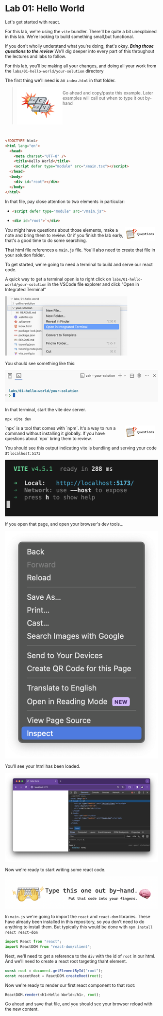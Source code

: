 # Lab 01: Hello World

<link rel="stylesheet" href="../../.images/styles.css"></link>

Let's get started with react.

For this lab, we're using the `vite` bundler. There'll be quite a bit unexplained in this lab. We're looking to build something small,but functional.

If you don't wholly understand what you're doing, that's okay. **_Bring those questions to the review_** We'll dig deeper into every part of this throughout the lectures and labs to follow.

For this lab, you'll be making all your changes, and doing all your work from the `labs/01-hello-world/your-solution` directory

The first thing we'll need is an `index.html` in that folder.

> <img src="../../.images/copy-paste.png" width="150" style="float: left; display: block;" />
> <div style="padding-top: 10px;">Go ahead and copy/paste this example. Later examples will call out when to type it out by-hand</div> <br style="clear: both">

<br>

```html
<!DOCTYPE html>
<html lang="en">
  <head>
    <meta charset="UTF-8" />
    <title>Hello World</title>
    <script defer type="module" src="/main.tsx"></script>
  </head>
  <body>
    <div id="root"></div>
  </body>
</html>
```

In that file, pay close attention to two elements in particular:

- ```html
  <script defer type="module" src="/main.js">
  ```
- ```html
  <div id="root">`</div>
  ```

<aside note>
<img src="../../.images/questions.png" width="100" style="float: right; padding-right: 10px;"> You might have questions about those elements, make a note and bring them to review. Or if you finish the lab early, that's a good time to do some searching.
</aside>

That html file references a `main.js` file. You'll also need to create that file in your solution folder.

To get started, we're going to need a terminal to build and serve our react code.

A quick way to get a terminal open is to right click on `labs/01-hello-world/your-solution` in the VSCode file explorer and click "Open in Integrated Terminal"

<img mw-500 center src="../../.images/open-terminal.png" width="80%" >

You should see something like this:

<img mw-500 center src="../../.images/opened-terminal.png">

In that terminal, start the vite dev server.

```terminal
npx vite dev
```

<aside note>
<img src="../../.images/questions.png" width="100" style="float: right; padding-right: 10px;"> `npx` is a tool that comes with `npm`. It's a way to run a command without installing it globally. If you have questions about `npx` bring them to review.
</aside>

You should see this output indicating vite is bundling and serving your code at `localhost:5173`

<img mw-500 center src="../../.images/vite-started.png">

If you open that page, and open your browser's dev tools...

<img w-400 h-300 center crop-bottom src="../../.images/inspect-menu.png">

You'll see your html has been loaded.

![Dev Tools](../../.images/dev-tools.png)

Now we're ready to start writing some react code.

<img center mw-400 src="../../.images/by-hand.png">

<br>

In `main.js` we're going to import the `react` and `react-dom` libraries. These have already been installed in this repository, so you don't need to do anything to install them. But typically this would be done with `npm install react react-dom`

```js
import React from "react";
import ReactDOM from "react-dom/client";
```

Next, we'll need to get a reference to the `div` with the id of `root` in our html. And we'll need to create a react root targeting thaht element.

```js
const root = document.getElementById("root");
const reacetRoot = ReactDOM.createRoot(root);
```

Now we're ready to render our first react component to that root:

```js
ReactDOM.render(<h1>Hello World</h1>, root);
```

Go ahead and save that file, and you should see your browser reload with the new content.
